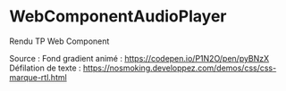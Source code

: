 # WebComponentAudioPlayer

Rendu TP Web Component 

Source :
Fond gradient animé : https://codepen.io/P1N2O/pen/pyBNzX
Défilation de texte : https://nosmoking.developpez.com/demos/css/css-marque-rtl.html

